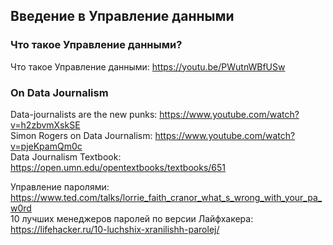 ## Введение в Управление данными
### Что такое  Управление данными?

Что такое Управление данными:  https://youtu.be/PWutnWBfUSw         


### On Data Journalism
Data-journalists are the new punks: https://www.youtube.com/watch?v=h2zbvmXskSE      
Simon Rogers on Data Journalism: https://www.youtube.com/watch?v=pjeKpamQm0c       
Data Journalism Textbook: https://open.umn.edu/opentextbooks/textbooks/651       


Управление паролями: https://www.ted.com/talks/lorrie_faith_cranor_what_s_wrong_with_your_pa_w0rd     
10 лучших менеджеров паролей по версии Лайфхакера: https://lifehacker.ru/10-luchshix-xranilishh-parolej/          


